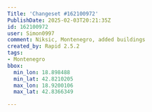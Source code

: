 ```yaml
---
Title: 'Changeset #162100972'
PublishDate: 2025-02-03T20:21:35Z
id: 162100972
user: Simon0997
comment: Niksic, Montenegro, added buildings
created_by: Rapid 2.5.2
tags:
- Montenegro
bbox:
  min_lon: 18.898488
  min_lat: 42.8210205
  max_lon: 18.9200106
  max_lat: 42.8366349

---
```

